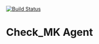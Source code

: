 [![Build Status](https://travis-ci.org/bihealth/ansible-role-checkmk-agent.svg?branch=master)](https://travis-ci.org/bihealth/ansible-role-checkmk-agent)

# Check_MK Agent
